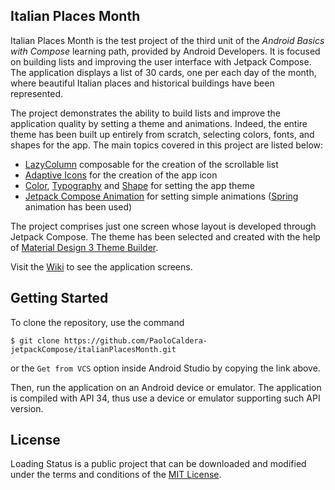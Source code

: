 ## Italian Places Month

Italian Places Month is the test project of the third unit of the *Android Basics with Compose* learning path, provided by Android Developers. It is focused on building lists and improving the user interface with Jetpack Compose. The application displays a list of 30 cards, one per each day of the month, where beautiful Italian places and historical buildings have been represented.

The project demonstrates the ability to build lists and improve the application quality by setting a theme and animations. Indeed, the entire theme has been built up entirely from scratch, selecting colors, fonts, and shapes for the app. The main topics covered in this project are listed below:

* [LazyColumn](https://developer.android.com/reference/kotlin/androidx/compose/foundation/lazy/package-summary#LazyColumn(androidx.compose.ui.Modifier,androidx.compose.foundation.lazy.LazyListState,androidx.compose.foundation.layout.PaddingValues,kotlin.Boolean,androidx.compose.foundation.layout.Arrangement.Vertical,androidx.compose.ui.Alignment.Horizontal,androidx.compose.foundation.gestures.FlingBehavior,kotlin.Boolean,kotlin.Function1)) composable for the creation of the scrollable list
* [Adaptive Icons](https://developer.android.com/guide/practices/ui_guidelines/icon_design_adaptive) for the creation of the app icon
* [Color](https://m3.material.io/styles/color/overview), [Typography](https://m3.material.io/styles/typography/overview) and [Shape](https://m3.material.io/styles/shape/overview) for setting the app theme
* [Jetpack Compose Animation](https://developer.android.com/jetpack/compose/animation) for setting simple animations ([Spring](https://developer.android.com/jetpack/compose/animation/customize#spring) animation has been used)

The project comprises just one screen whose layout is developed through Jetpack Compose. The theme has been selected and created with the help of [Material Design 3 Theme Builder](https://m3.material.io/theme-builder#/custom).

Visit the [Wiki](https://github.com/PaoloCaldera-jetpackCompose/italianPlacesMonth/wiki) to see the application screens.


## Getting Started

To clone the repository, use the command
```
$ git clone https://github.com/PaoloCaldera-jetpackCompose/italianPlacesMonth.git
```
or the `Get from VCS` option inside Android Studio by copying the link above.

Then, run the application on an Android device or emulator. The application is compiled with API 34, thus use a device or emulator supporting such API version.


## License

Loading Status is a public project that can be downloaded and modified under the terms and conditions of the [MIT License](LICENSE).
